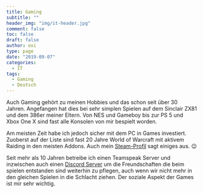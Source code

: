 ```yaml
---
title: Gaming
subtitle: ""
header_img: "img/it-header.jpg"
comment: false
toc: false
draft: false
author: oxi
type: page
date: "2019-09-07"
categories:
  - IT
tags:
  - Gaming
  - Deutsch
---
```

Auch Gaming gehört zu meinen Hobbies und das schon seit über 30 Jahren. Angefangen hat dies bei sehr simplen Spielen auf dem Sinclair ZX81 und dem 386er meiner Eltern. Von NES und Gameboy bis zur PS 5 und Xbox One X sind fast alle Konsolen von mir bespielt worden.

Am meisten Zeit habe ich jedoch sicher mit dem PC in Games investiert. Zuoberst auf der Liste sind fast 20 Jahre World of Warcraft mit aktivem Raiding in den meisten Addons. Auch mein <a href="https://steamcommunity.com/id/oxivanisher/" target="_blank" rel="noreferrer noopener">Steam-Profil</a> sagt einiges aus. 😉

Seit mehr als 10 Jahren betreibe ich einen Teamspeak Server und inzwischen auch einen <a rel="noreferrer noopener" aria-label="Discord Server (opens in a new tab)" href="https://discord.gg/Jg8GPQ9" target="_blank">Discord Server</a> um die Freundschaften die beim spielen entstanden sind weiterhin zu pflegen, auch wenn wir nicht mehr in den gleichen Spielen in die Schlacht ziehen. Der soziale Aspekt der Games ist mir sehr wichtig.
